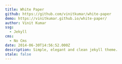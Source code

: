 ```yaml
---
title: White Paper
github: https://github.com/vinitkumar/white-paper
demo: https://vinitkumar.github.io/white-paper/
author: Vinit Kumar
ssg:
  - Jekyll
cms:
  - No Cms
date: 2014-06-30T14:56:52.000Z
description: Simple, elegant and clean jekyll theme.
stale: false
---
```

